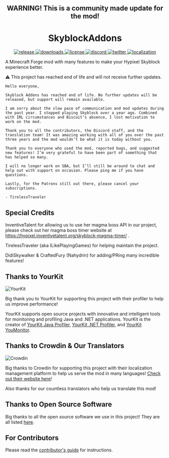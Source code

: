 <!--suppress HtmlDeprecatedAttribute -->
<h2 align="center">WARNING! This is a community made update for the mod!</h2>
<h1 align="center">SkyblockAddons</h1>

<p align="center">
  <a href="https://github.com/BiscuitDevelopment/SkyblockAddons/releases" target="_blank">
    <img alt="release" src="https://img.shields.io/github/v/release/BiscuitDevelopment/SkyblockAddons?color=56bcd3" />
  </a>
  <a href="https://github.com/BiscuitDevelopment/SkyblockAddons/releases" target="_blank">
    <img alt="downloads" src="https://img.shields.io/github/downloads/BiscuitDevelopment/SkyblockAddons/total?color=56bcd3" />
  </a>
  <a href="https://github.com/BiscuitDevelopment/SkyblockAddons/blob/master/LICENSE" target="_blank">
    <img alt="license" src="https://img.shields.io/badge/License-MIT-56bcd3" />
  </a>
  <a href="https://discord.gg/PqTAEek" target="_blank">
    <img alt="discord" src="https://img.shields.io/discord/450878205294018560?color=56bcd3&label=discord" />
  </a>
  <a href="https://twitter.com/bisccut" target="_blank">
    <img alt="twitter" src="https://img.shields.io/twitter/follow/bisccut?style=social" />
  </a>
  <a href="https://translate.biscuit.codes" target="_blank">
    <img alt="localization" src="https://badges.crowdin.net/skyblockaddons/localized.svg" />
  </a>
</p>

A Minecraft Forge mod with many features to make your Hypixel Skyblock experience better.

⚠️ This project has reached end of life and will not receive further updates.

```
Hello everyone,

Skyblock Addons has reached end of life. No further updates will be released, but support will remain available.

I am sorry about the slow pace of communication and mod updates during the past year. I stopped playing Skyblock over a year ago. Combined with IRL circumstances and Biscuit’s absence, I lost motivation to work on the mod.

Thank you to all the contributors, the Discord staff, and the translation team! It was amazing working with all of you over the past three years and the mod wouldn’t be what it is today without you.

Thank you to everyone who used the mod, reported bugs, and suggested new features! I’m very grateful to have been part of something that has helped so many.

I will no longer work on SBA, but I’ll still be around to chat and help out with support on occasion. Please ping me if you have questions.

Lastly, for the Patrons still out there, please cancel your subscriptions.

- TirelessTraveler
```


Special Credits
-----
InventiveTalent for allowing us to use her magma boss API in our project, please check out her magma boss timer website at https://hypixel.inventivetalent.org/skyblock-magma-timer/ .

TirelessTraveler (aka ILikePlayingGames) for helping maintain the project.

DidiSkywalker & CraftedFury (Nahydrin) for adding/PRing many incredible features!

Thanks to YourKit
------
![YourKit](https://www.yourkit.com/images/yklogo.png)

Big thank you to YourKit for supporting this project with their profiler to help us improve performance!


YourKit supports open source projects with innovative and intelligent tools 
for monitoring and profiling Java and .NET applications.
YourKit is the creator of [YourKit Java Profiler](https://www.yourkit.com/java/profiler/),
[YourKit .NET Profiler](https://www.yourkit.com/.net/profiler/),
and [YourKit YouMonitor](https://www.yourkit.com/youmonitor/).

Thanks to Crowdin & Our Translators
------
![Crowdin](https://crowdin.com/images/crowdin-logo.svg)

Big thanks to Crowdin for supporting this project with their 
localization management platform to help us serve the mod in many languages!
[Check out their website here](https://crowdin.com/)!

Also thanks for our countless translators who help us translate this mod!

Thanks to Open Source Software
------
Big thanks to all the open source software we use in this project! They are all listed [here](/.github/docs/OPEN_SOURCE_SOFTWARE.md).

For Contributors
------
Please read the [contributor's guide](/.github/docs/CONTRIBUTING.md) for instructions.
